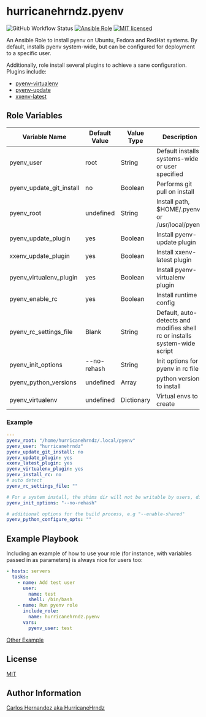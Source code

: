# hurricanehrndz.pyenv

![GitHub Workflow Status](https://img.shields.io/github/workflow/status/hurricanehrndz/ansible-pyenv/CI?style=for-the-badge)
[![Ansible Role](https://img.shields.io/ansible/role/d/44292?style=for-the-badge)](https://galaxy.ansible.com/hurricanehrndz/pyenv)
[![MIT licensed](https://img.shields.io/badge/license-MIT-blue.svg?style=for-the-badge)](https://raw.githubusercontent.com/hurricanehrndz/ansible-pyenv/master/LICENSE)

An Ansible Role to install pyenv on Ubuntu, Fedora and RedHat systems. By
default, installs pyenv system-wide, but can be configured for deployment to a
specific user.

Additionally, role install several plugins to achieve a sane configuration.
Plugins include:

- [pyenv-virtualenv](https://github.com/pyenv/pyenv-virtualenv)
- [pyenv-update](https://github.com/pyenv/pyenv-update)
- [xxenv-latest](https://github.com/momo-lab/xxenv-latest)

## Role Variables

| Variable Name            | Default Value | Value Type | Description                                                                |
|--------------------------|---------------|------------|----------------------------------------------------------------------------|
| pyenv_user               | root          | String     | Default installs systems-wide or user specified                            |
| pyenv_update_git_install | no            | Boolean    | Performs git pull on install                                               |
| pyenv_root               | undefined     | String     | Install path, $HOME/.pyenv or /usr/local/pyenv                             |
| pyenv_update_plugin      | yes           | Boolean    | Install pyenv-update plugin                                                |
| xxenv_update_plugin      | yes           | Boolean    | Install xxenv-latest plugin                                                |
| pyenv_virtualenv_plugin  | yes           | Boolean    | Install pyenv-virtualenv plugin                                            |
| pyenv_enable_rc          | yes           | Boolean    | Install runtime config                                                     |
| pyenv_rc_settings_file   | Blank         | String     | Default, auto-detects and modifies shell rc or installs system-wide script |
| pyenv_init_options       | --no-rehash   | String     | Init options for pyenv in rc file                                          |
| pyenv_python_versions    | undefined     | Array      | python version to install                                                  |
| pyenv_virtualenv         | undefined     | Dictionary | Virtual envs to create                                                     |

### Example

```yaml
---
pyenv_root: "/home/hurricanehrndz/.local/pyenv"
pyenv_user: "hurricanehrndz"
pyenv_update_git_install: no
pyenv_update_plugin: yes
xxenv_latest_plugin: yes
pyenv_virtualenv_plugin: yes
pyenv_install_rc: no
# auto detect
pyenv_rc_settings_file: ""

# For a system install, the shims dir will not be writable by users, disable rehashing
pyenv_init_options: "--no-rehash"

# additional options for the build process, e.g "--enable-shared"
pyenv_python_configure_opts: ""
```

## Example Playbook

Including an example of how to use your role (for instance, with variables
passed in as parameters) is always nice for users too:

```yaml
- hosts: servers
  tasks:
    - name: Add test user
      user:
        name: test
        shell: /bin/bash
    - name: Run pyenv role
      include_role:
        name: hurricanehrndz.pyenv
      vars:
        pyenv_user: test
```

[Other Example](./molecule/default/playbook.yml)

## License

[MIT](LICENSE)

## Author Information

[Carlos Hernandez aka HurricaneHrndz](https://github.com/hurricanehrndz)
